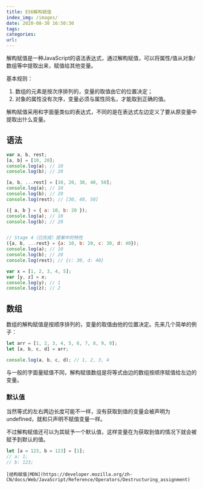 ```yaml
---
title: ES6解构赋值
index_img: /images/
date: 2020-08-30 16:50:30
tags:
categories:
url:
---
```



解构赋值是一种JavaScript的语法表达式，通过解构赋值，可以将属性/值从对象/数组等中提取出来，赋值给其他变量。

基本规则：

1. 数组的元素是按次序排列的，变量的取值由它的位置决定；
2. 对象的属性没有次序，变量必须与属性同名，才能取到正确的值。

解构赋值采用和字面量类似的表达式，不同的是在表达式左边定义了要从原变量中提取出什么变量。

## 语法

```js
var a, b, rest;
[a, b] = [10, 20];
console.log(a); // 10
console.log(b); // 20

[a, b, ...rest] = [10, 20, 30, 40, 50];
console.log(a); // 10
console.log(b); // 20
console.log(rest); // [30, 40, 50]

({ a, b } = { a: 10, b: 20 });
console.log(a); // 10
console.log(b); // 20


// Stage 4（已完成）提案中的特性
({a, b, ...rest} = {a: 10, b: 20, c: 30, d: 40});
console.log(a); // 10
console.log(b); // 20
console.log(rest); // {c: 30, d: 40}
```

```js
var x = [1, 2, 3, 4, 5];
var [y, z] = x;
console.log(y); // 1
console.log(z); // 2
```

## 数组

数组的解构赋值是按顺序排列的，变量的取值由他的位置决定。先来几个简单的例子：

```js
let arr = [1, 2, 3, 4, 5, 6, 7, 8, 9, 0];
let [a, b, c, d] = arr;

console.log(a, b, c, d); // 1, 2, 3, 4
```

与一般的字面量赋值不同，解构赋值数组是将等式由边的数组按顺序赋值给左边的变量。

### 默认值

当然等式的左右两边长度可能不一样，没有获取到值的变量会被声明为undefined，就和只声明不赋值变量一样。

不过解构赋值还可以为其赋予一个默认值，这样变量在为获取到值的情况下就会被赋予到默认的值。

```js
let [a = 123, b = 123] = [1];
// a: 1;
// b: 123;
```



```
[结构赋值|MDN](https://developer.mozilla.org/zh-CN/docs/Web/JavaScript/Reference/Operators/Destructuring_assignment)
```